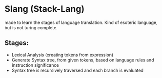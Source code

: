 # Slang (Stack-Lang)

made to learn the stages of language translation. Kind of esoteric language, but is not turing complete. 

Stages:
---------
- Lexical Analysis (creating tokens from expression)
- Generate Syntax tree, from given tokens, based on language rules and instruction significance
- Syntax tree is recursively traversed and each branch is evaluated
